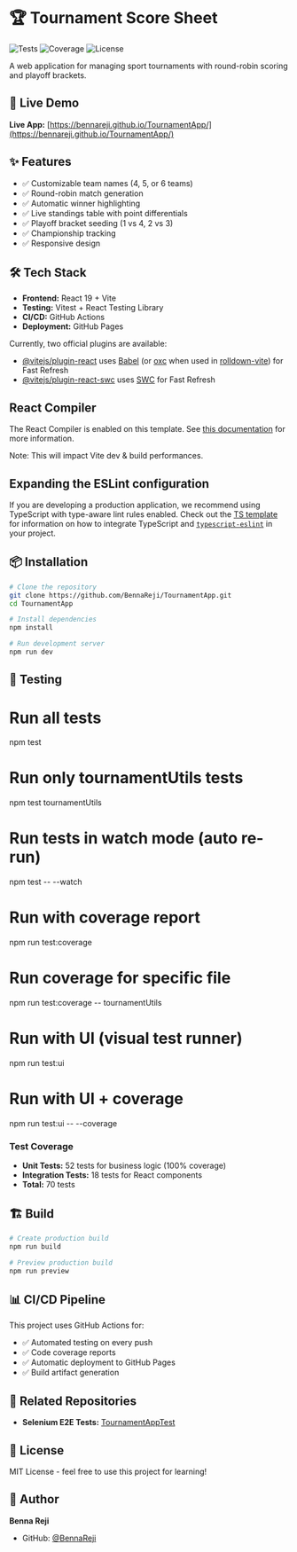 # 🏆 Tournament Score Sheet

![Tests](https://github.com/BennaReji/TournamentApp/workflows/CI/CD%20Pipeline/badge.svg)
![Coverage](https://img.shields.io/codecov/c/github/BennaReji/TournamentApp)
![License](https://img.shields.io/badge/license-MIT-blue.svg)

A web application for managing sport tournaments with round-robin scoring and playoff brackets.

## 🚀 Live Demo

**Live App:** [https://bennareji.github.io/TournamentApp/](https://bennareji.github.io/TournamentApp/)

## ✨ Features

- ✅ Customizable team names (4, 5, or 6 teams)
- ✅ Round-robin match generation
- ✅ Automatic winner highlighting
- ✅ Live standings table with point differentials
- ✅ Playoff bracket seeding (1 vs 4, 2 vs 3)
- ✅ Championship tracking
- ✅ Responsive design

## 🛠️ Tech Stack

- **Frontend:** React 19 + Vite
- **Testing:** Vitest + React Testing Library
- **CI/CD:** GitHub Actions
- **Deployment:** GitHub Pages

Currently, two official plugins are available:

- [@vitejs/plugin-react](https://github.com/vitejs/vite-plugin-react/blob/main/packages/plugin-react) uses [Babel](https://babeljs.io/) (or [oxc](https://oxc.rs) when used in [rolldown-vite](https://vite.dev/guide/rolldown)) for Fast Refresh
- [@vitejs/plugin-react-swc](https://github.com/vitejs/vite-plugin-react/blob/main/packages/plugin-react-swc) uses [SWC](https://swc.rs/) for Fast Refresh

## React Compiler

The React Compiler is enabled on this template. See [this documentation](https://react.dev/learn/react-compiler) for more information.

Note: This will impact Vite dev & build performances.

## Expanding the ESLint configuration

If you are developing a production application, we recommend using TypeScript with type-aware lint rules enabled. Check out the [TS template](https://github.com/vitejs/vite/tree/main/packages/create-vite/template-react-ts) for information on how to integrate TypeScript and [`typescript-eslint`](https://typescript-eslint.io) in your project.

## 📦 Installation

```bash
# Clone the repository
git clone https://github.com/BennaReji/TournamentApp.git
cd TournamentApp

# Install dependencies
npm install

# Run development server
npm run dev
```

## 🧪 Testing

# Run all tests

npm test

# Run only tournamentUtils tests

npm test tournamentUtils

# Run tests in watch mode (auto re-run)

npm test -- --watch

# Run with coverage report

npm run test:coverage

# Run coverage for specific file

npm run test:coverage -- tournamentUtils

# Run with UI (visual test runner)

npm run test:ui

# Run with UI + coverage

npm run test:ui -- --coverage

### Test Coverage

- **Unit Tests:** 52 tests for business logic (100% coverage)
- **Integration Tests:** 18 tests for React components
- **Total:** 70 tests

## 🏗️ Build

```bash
# Create production build
npm run build

# Preview production build
npm run preview
```

## 📊 CI/CD Pipeline

This project uses GitHub Actions for:

- ✅ Automated testing on every push
- ✅ Code coverage reports
- ✅ Automatic deployment to GitHub Pages
- ✅ Build artifact generation

## 🔗 Related Repositories

- **Selenium E2E Tests:** [TournamentAppTest](https://github.com/BennaReji/TournamentAppTest)

## 📝 License

MIT License - feel free to use this project for learning!

## 👤 Author

**Benna Reji**

- GitHub: [@BennaReji](https://github.com/BennaReji)
